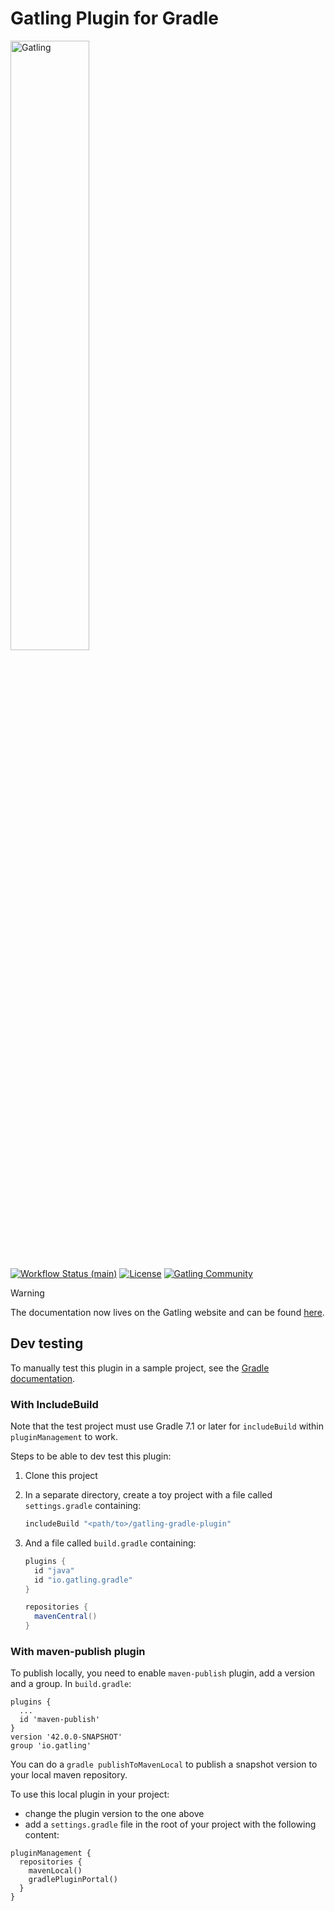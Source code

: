 # Gatling Plugin for Gradle

[<picture><source media="(prefers-color-scheme: dark)" srcset="https://docs.gatling.io/images/logo-gatling.svg"><img src="https://docs.gatling.io/images/logo-gatling-noir.svg" alt="Gatling" width="50%"></picture>](https://gatling.io)

[![Workflow Status (main)](https://img.shields.io/github/actions/workflow/status/gatling/gatling-gradle-plugin/test-only.yml?branch=main&logo=github&style=for-the-badge)](https://github.com/gatling/gatling-gradle-plugin/actions?query=branch%3Amain)
[![License](https://img.shields.io/github/license/gatling/gatling-gradle-plugin?logo=apache&style=for-the-badge)](https://opensource.org/licenses/Apache-2.0)
[![Gatling Community](https://img.shields.io/badge/Community-Gatling-e28961?style=for-the-badge&logo=discourse)](https://community.gatling.io)

> [!WARNING]
> The documentation now lives on the Gatling website and can be found [here](https://docs.gatling.io/reference/integrations/build-tools/gradle-plugin/).

## Dev testing

To manually test this plugin in a sample project, see the [Gradle documentation](https://docs.gradle.org/current/userguide/testing_gradle_plugins.html#manual-tests).

### With IncludeBuild
Note that the test project must use Gradle 7.1 or later for `includeBuild` within `pluginManagement` to work.

Steps to be able to dev test this plugin:

1. Clone this project

2. In a separate directory, create a toy project with a file called `settings.gradle` containing:

    ```groovy
    includeBuild "<path/to>/gatling-gradle-plugin"
    ```

3. And a file called `build.gradle` containing:

    ```groovy
    plugins {
      id "java"
      id "io.gatling.gradle"
    }

    repositories {
      mavenCentral()
    }
    ```

### With maven-publish plugin

To publish locally, you need to enable `maven-publish` plugin, add a version and a group. In `build.gradle`:

```
plugins {
  ...
  id 'maven-publish'
}
version '42.0.0-SNAPSHOT'
group 'io.gatling'
```

You can do a `gradle publishToMavenLocal` to publish a snapshot version to your local maven repository.

To use this local plugin in your project:
* change the plugin version to the one above
* add a `settings.gradle` file in the root of your project with the following content:
```
pluginManagement {
  repositories {
    mavenLocal()
    gradlePluginPortal()
  }
}
```
